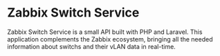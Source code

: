 # Zabbix Switch Service
Zabbix Switch Service is a small API built with PHP and Laravel. This application complements the Zabbix ecosystem, bringing all the needed information about switchs and their vLAN data in real-time.
